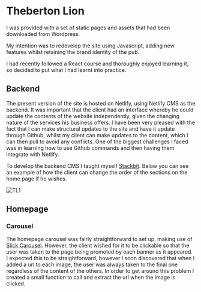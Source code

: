 # Theberton Lion

I was provided with a set of static pages and assets that had been downloaded from Wordpress.  

My intention was to redevelop the site using Javascript, adding new features whilst retaining the brand identity of the pub.  

I had recently followed a React course and thoroughly enjoyed learning it, so decided to put what I had learnt into practice.   


## Backend

The present version of the site is hosted on Netlify, using Netlify CMS as the backend. It was important that the client had an interface whereby he could update the contents of the website independently, given the changing nature of the services his business offers. I have been very pleased with the fact that I can make structural updates to the site and have it update through Github, whilst my client can make updates to the content, which I can then pull to avoid any conflicts. One of the biggest challenges I faced was in learning how to use Github commands and then having them integrate with Netlify.  

To develop the backend CMS I taught myself [Stackbit](https://www.stackbit.com/). Below you can see an example of how the client can change the order of the sections on the home page if he wishes.

![TL1](https://user-images.githubusercontent.com/18460931/139420870-f7260677-8f73-4fb0-a399-4b59b06ba053.png)

## Homepage

### Carousel
The homepage carousel was fairly straightforward to set up, making use of [Slick Carousel](https://kenwheeler.github.io/slick/). However, the client wished for it to be clickable so that the user was taken to the page being promoted by each banner as it appeared. I expected this to be straightforward, however I soon discovered that when I added a url to each image, the user was always taken to the final one regardless of the content of the others. In order to get around this problem I created a small function to call and extract the url when the image is clicked.

